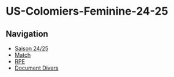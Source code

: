 # US-Colomiers-Feminine-24-25
<html lang="fr">
<head>
    <meta charset="UTF-8">
    <meta name="viewport" content="width=device-width, initial-scale=1.0">
    <link rel="stylesheet" href="style.css"> </head>
<body>
    <h2>Navigation</h2>
    <ul>
        <li><a href="Saison2425.md">Saison 24/25</a></li>
        <li><a href="Match.md">Match</a></li>
        <li><a href="RPE.md">RPE</a></li>
        <li><a href="Documentdivers.md">Document Divers</a></li>
    </ul>
</body>
</html>

